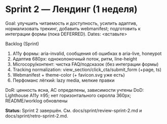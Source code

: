 ﻿# Sprint 2 — Лендинг (1 неделя)

Goal: улучшить читаемость и доступность, усилить адаптив, нормализовать трекинг, добавить webmanifest; подготовить к интеграции формы (пока DEFERRED).
Dates: <вставьте>

Backlog (Sprint)
1) A11y формы: aria-invalid, сообщения об ошибках в aria-live, honeypot
2) Адаптив 680px: одноколоночный поток, ритм, line-height
3) Microcopy/контент: чистка FAQ/подсказок (без интеграции формы)
4) Tracking normalization: view_section/click_cta/submit_form (+page, ts)
5) Webmanifest + theme-color (+ favicon.svg уже есть)
6) Перфоманс лёгкий: lazy media, мелкие правки

DoR: ценность ясна, AC определены, зависимости учтены
DoD: Lighthouse A11y ≥95; нет горизонтального скролла 360px; README/worklog обновлены

**Status:** Sprint 2 завершён. См. docs/sprint/review-sprint-2.md и docs/sprint/retro-sprint-2.md.
